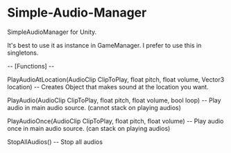 # Simple-Audio-Manager
SimpleAudioManager for Unity.

It's best to use it as instance in GameManager.
I prefer to use this in singletons. 

-- [Functions] --

PlayAudioAtLocation(AudioClip ClipToPlay, float pitch, float volume, Vector3 location) 
-- Creates Object that makes sound at the location you want.

PlayAudio(AudioClip ClipToPlay, float pitch, float volume, bool loop) 
-- Play audio in main audio source. (cannot stack on playing audios)

PlayAudioOnce(AudioClip ClipToPlay, float pitch, float volume) 
-- Play audio once in main audio source. (can stack on playing audios)

StopAllAudios()
-- Stop all audios
